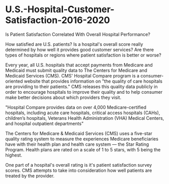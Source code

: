 # U.S.-Hospital-Customer-Satisfaction-2016-2020
Is Patient Satisfaction Correlated With Overall Hospital Performance?

How satisfied are U.S. patients? Is a hospital's overall score really determined by how well it provides good customer services? Are there types of hospitals or regions where patient satisfaction is better or worse?

Every year, all U.S. hospitals that accept payments from Medicare and Medicaid must submit quality data to The Centers for Medicare and Medicaid Services (CMS). CMS' Hospital Compare program is a consumer-oriented website that provides information on "the quality of care hospitals are providing to their patients." CMS releases this quality data publicly in order to encourage hospitals to improve their quality and to help consumer make better decisions about which providers they visit.

"Hospital Compare provides data on over 4,000 Medicare-certified hospitals, including acute care hospitals, critical access hospitals (CAHs), children’s hospitals, Veterans Health Administration (VHA) Medical Centers, and hospital outpatient departments"

The Centers for Medicare & Medicaid Services (CMS) uses a five-star quality rating system to measure the experiences Medicare beneficiaries have with their health plan and health care system — the Star Rating Program. Health plans are rated on a scale of 1 to 5 stars, with 5 being the highest.

One part of a hospital's overall rating is it's patient satisfaction survey scores. CMS attempts to take into consideration how well patients are treated by the provider.
